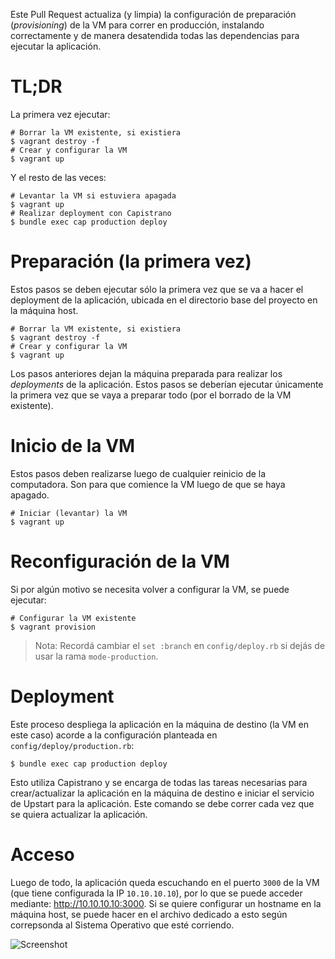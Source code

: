 Este Pull Request actualiza (y limpia) la configuración de preparación (_provisioning_) de la VM para correr en producción, instalando correctamente y de manera desatendida todas las dependencias para ejecutar la aplicación.
# TL;DR

La primera vez ejecutar:

``` console
# Borrar la VM existente, si existiera
$ vagrant destroy -f
# Crear y configurar la VM
$ vagrant up
```

Y el resto de las veces:

``` console
# Levantar la VM si estuviera apagada
$ vagrant up
# Realizar deployment con Capistrano
$ bundle exec cap production deploy
```
# Preparación (la primera vez)

Estos pasos se deben ejecutar sólo la primera vez que se va a hacer el deployment de la aplicación, ubicada en el directorio base del proyecto en la máquina host.

``` console
# Borrar la VM existente, si existiera
$ vagrant destroy -f
# Crear y configurar la VM
$ vagrant up
```

Los pasos anteriores dejan la máquina preparada para realizar los _deployments_ de la aplicación. Estos pasos se deberían ejecutar únicamente la primera vez que se vaya a preparar todo (por el borrado de la VM existente).
# Inicio de la VM

Estos pasos deben realizarse luego de cualquier reinicio de la computadora. Son para que comience la VM luego de que se haya apagado.

``` console
# Iniciar (levantar) la VM
$ vagrant up
```
# Reconfiguración de la VM

Si por algún motivo se necesita volver a configurar la VM, se puede ejecutar:

``` console
# Configurar la VM existente
$ vagrant provision
```

> Nota: Recordá cambiar el `set :branch` en `config/deploy.rb` si dejás de usar la rama `mode-production`.
# Deployment

Este proceso despliega la aplicación en la máquina de destino (la VM en este caso) acorde a la configuración planteada en `config/deploy/production.rb`:

``` console
$ bundle exec cap production deploy
```

Esto utiliza Capistrano y se encarga de todas las tareas necesarias para crear/actualizar la aplicación en la máquina de destino e iniciar el servicio de Upstart para la aplicación. Este comando se debe correr cada vez que se quiera actualizar la aplicación.
# Acceso

Luego de todo, la aplicación queda escuchando en el puerto `3000` de la VM (que tiene configurada la IP `10.10.10.10`), por lo que se puede acceder mediante: http://10.10.10.10:3000. Si se quiere configurar un hostname en la máquina host, se puede hacer en el archivo dedicado a esto según correpsonda al Sistema Operativo que esté corriendo.

![Screenshot](https://www.dropbox.com/s/he7ugrsynhiub39/Screenshot%202016-03-03%2015.09.18.png?dl=1)
